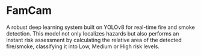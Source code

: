 # FamCam
A robust deep learning system built on YOLOv8 for real-time fire and smoke detection. This model not only localizes hazards but also performs an instant risk assessment by calculating the relative area of the detected fire/smoke, classifying it into Low, Medium or High risk levels.
